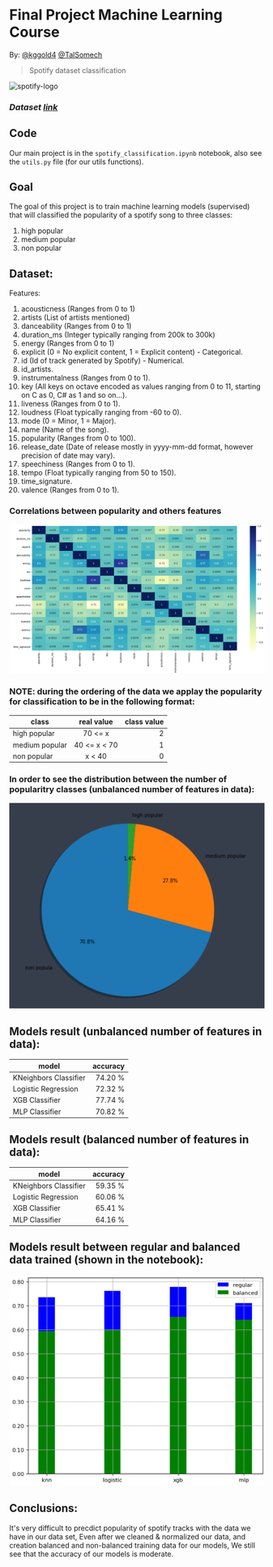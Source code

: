 # Final Project Machine Learning Course

By:
[@kggold4](https://www.github.com/kggold4)
[@TalSomech](https://www.github.com/TalSomech)

> Spotify dataset classification

<img alt="spotify-logo" src="https://upload.wikimedia.org/wikipedia/commons/thumb/1/19/Spotify_logo_without_text.svg/2048px-Spotify_logo_without_text.svg.png" width="30" height="30">

### <i>Dataset [link](https://www.kaggle.com/datasets/yamaerenay/spotify-dataset-19212020-600k-tracks?select=tracks.csv)</i>

## Code

Our main project is in the `spotify_classification.ipynb` notebook, also see the `utils.py` file (for our utils functions).

## Goal

The goal of this project is to train machine learning models (supervised) that will classified the popularity of a spotify song to three classes:

1. high popular
2. medium popular
3. non popular

## Dataset:

Features:

1. acousticness (Ranges from 0 to 1)
2. artists (List of artists mentioned)
3. danceability (Ranges from 0 to 1)
4. duration_ms (Integer typically ranging from 200k to 300k)
5. energy (Ranges from 0 to 1)
6. explicit (0 = No explicit content, 1 = Explicit content) - Categorical.
7. id (Id of track generated by Spotify) - Numerical.
8. id_artists.
9. instrumentalness (Ranges from 0 to 1).
10. key (All keys on octave encoded as values ranging from 0 to 11, starting on C as 0, C# as 1 and so on…).
11. liveness (Ranges from 0 to 1).
12. loudness (Float typically ranging from -60 to 0).
13. mode (0 = Minor, 1 = Major).
14. name (Name of the song).
15. popularity (Ranges from 0 to 100).
16. release_date (Date of release mostly in yyyy-mm-dd format, however precision of date may vary).
17. speechiness (Ranges from 0 to 1).
18. tempo (Float typically ranging from 50 to 150).
19. time_signature.
20. valence (Ranges from 0 to 1).

### Correlations between popularity and others features

![correlations](images/correlations.png)

### NOTE: during the ordering of the data we applay the popularity for classification to be in the following format:

| class          |  real value  | class value |
| -------------- | :----------: | ----------: |
| high popular   |   70 <= x    |           2 |
| medium popular | 40 <= x < 70 |           1 |
| non popular    |    x < 40    |           0 |

### In order to see the distribution between the number of popularitry classes (unbalanced number of features in data):

![pie](images/pie.png)

## Models result (unbalanced number of features in data):

| model                 | accuracy |
| --------------------- | -------: |
| KNeighbors Classifier |  74.20 % |
| Logistic Regression   |  72.32 % |
| XGB Classifier        |  77.74 % |
| MLP Classifier        |  70.82 % |

## Models result (balanced number of features in data):

| model                 | accuracy |
| --------------------- | -------: |
| KNeighbors Classifier |  59.35 % |
| Logistic Regression   |  60.06 % |
| XGB Classifier        |  65.41 % |
| MLP Classifier        |  64.16 % |

## Models result between regular and balanced data trained (shown in the notebook):

![results](images/results.png)

## Conclusions:

It's very difficult to precdict popularity of spotify tracks with the data we have in our data set, Even after we cleaned & normalized our data, and creation balanced and non-balanced training data for our models, We still see that the accuracy of our models is moderate.
